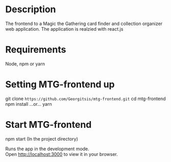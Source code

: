 # Description

The frontend to a Magic the Gathering card finder and collection organizer web application.
The application is realzied with react.js

# Requirements

Node, npm or yarn

# Setting MTG-frontend up

git clone `https://github.com/Georgitsis/mtg-frontend.git`
cd mtg-frontend
npm install ...or... yarn

# Start MTG-frontend

npm start (In the project directory)

Runs the app in the development mode.\
Open [http://localhost:3000](http://localhost:3000) to view it in your browser.
